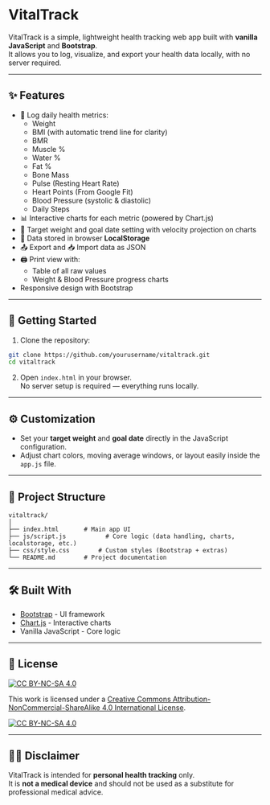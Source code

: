 # VitalTrack

VitalTrack is a simple, lightweight health tracking web app built with **vanilla JavaScript** and **Bootstrap**.  
It allows you to log, visualize, and export your health data locally, with no server required.

---

## ✨ Features

- 📅 Log daily health metrics:
  - Weight
  - BMI (with automatic trend line for clarity)
  - BMR
  - Muscle %
  - Water %
  - Fat %
  - Bone Mass
  - Pulse (Resting Heart Rate)
  - Heart Points (From Google Fit)
  - Blood Pressure (systolic & diastolic)
  - Daily Steps
- 📊 Interactive charts for each metric (powered by Chart.js)
- 🎯 Target weight and goal date setting with velocity projection on charts
- 💾 Data stored in browser **LocalStorage**
- 📤 Export and 📥 Import data as JSON
- 🖨️ Print view with:
  - Table of all raw values
  - Weight & Blood Pressure progress charts
- Responsive design with Bootstrap

---

## 🚀 Getting Started

1. Clone the repository:

```bash
git clone https://github.com/yourusername/vitaltrack.git
cd vitaltrack
```

2. Open `index.html` in your browser.  
   No server setup is required — everything runs locally.

---

## ⚙️ Customization

- Set your **target weight** and **goal date** directly in the JavaScript configuration.  
- Adjust chart colors, moving average windows, or layout easily inside the `app.js` file.

---

## 📂 Project Structure

```
vitaltrack/
│
├── index.html       # Main app UI
├── js/script.js           # Core logic (data handling, charts, localstorage, etc.)
├── css/style.css        # Custom styles (Bootstrap + extras)
└── README.md        # Project documentation
```

---

## 🛠️ Built With

- [Bootstrap](https://getbootstrap.com/) - UI framework
- [Chart.js](https://www.chartjs.org/) - Interactive charts
- Vanilla JavaScript - Core logic

---

## 📜 License

[![CC BY-NC-SA 4.0][cc-by-nc-sa-shield]][cc-by-nc-sa]

This work is licensed under a
[Creative Commons Attribution-NonCommercial-ShareAlike 4.0 International License][cc-by-nc-sa].

[![CC BY-NC-SA 4.0][cc-by-nc-sa-image]][cc-by-nc-sa]

[cc-by-nc-sa]: http://creativecommons.org/licenses/by-nc-sa/4.0/
[cc-by-nc-sa-image]: https://licensebuttons.net/l/by-nc-sa/4.0/88x31.png
[cc-by-nc-sa-shield]: https://img.shields.io/badge/License-CC%20BY--NC--SA%204.0-lightgrey.svg

---

## 👨‍⚕️ Disclaimer

VitalTrack is intended for **personal health tracking** only.  
It is **not a medical device** and should not be used as a substitute for professional medical advice.

